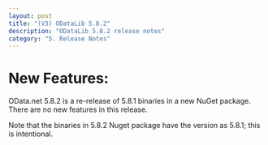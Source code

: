 ```yaml
---
layout: post
title: "(V3) ODataLib 5.8.2"
description: "ODataLib 5.8.2 release notes"
category: "5. Release Notes"
---
```


# New Features: #
OData.net 5.8.2 is a re-release of 5.8.1 binaries in a new NuGet package. There are no new features in this release.

Note that the binaries in 5.8.2 Nuget package have the version as 5.8.1; this is intentional.
